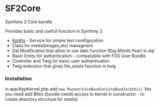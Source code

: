 # SF2Core
Symfony 2 Core bundle

Provides basic and  usefull function in  Symfony 2

- [Konfig](doc/konfig.md) - Service for  simple text comfiguration. 
- Class for media(images,etc) managment
- Dql Modification that  allow to use date function (Day,Month,Year) in dql
- Basic Entity for  authentication - compatybile with FOS User Bundle
- Controller and Twig for  basic  user authentication
- Twig extension  that gives file_exists function in  twig

### Installation
in app/AppKernel.php add
`new Poznet\CoreBundle\CoreBundle($this)`
Yes  you need add $this (bundle  needs access to  kernel in constructor - to create directory  structure for media)

